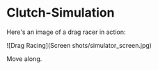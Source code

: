 # Clutch-Simulation
 
Here's an image of a drag racer in action:

![Drag Racing](Screen shots/simulator_screen.jpg)

Move along.
